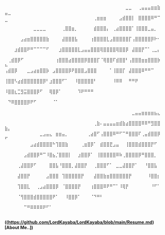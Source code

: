 ⠀⠀⠀⠀⠀⠀⠀⠀⠀⠀⠀⠀⠀⠀⠀⠀⠀⠀⠀⠀⠀⠀⠀⠀⠀⠀⠀⠀⠀⠀⠀⠀⠀⠀⠀⠀⠀⠀⣀⣀⠀⠀⢀⣤⣤⣤⣶⣶⣷⣤⣀
⠀⠀⠀⠀⠀⠀⠀⠀⠀⠀⠀⠀⠀⠀⠀⠀⠀⠀⠀⠀⠀⠀⠀⠀⠀⠀⠀⠀⢀⣶⣶⣶⠀⠀⠀⠀⣠⣾⣿⣿⡇⠀⣿⣿⣿⣿⠿⠛⠉⠉⠀
⠀⠀⠀⠀⠀⠀⠀⠀⠀⣀⣀⣀⣀⠀⠀⠀⠀⠀⢀⣿⣿⣶⡀⠀⠀⠀⠀⠀⣾⣿⣿⣿⡄⠀⢀⣴⣿⣿⣿⣿⠁⢸⣿⣿⣿⣀⣤⡀⠀⠀⠀
⠀⠀⠀⠀⠀⣠⣴⣶⣿⣿⣿⣿⣿⣷⠀⠀⠀⠀⣼⣿⣿⣿⣧⠀⠀⠀⠀⢰⣿⣿⣿⣿⣇⣠⣿⣿⣿⣿⣿⡏⢠⣿⣿⣿⣿⣿⡿⠗⠂⠀⠀
⠀⠀⠀⣰⣾⣿⣿⠟⠛⠉⠉⠉⠉⠋⠀⠀⠀⣰⣿⣿⣿⣿⣿⣇⣠⣤⣤⣿⣿⣿⢿⣿⣿⣿⣿⢿⣿⣿⡿⠀⣼⣿⣿⡟⠉⠁⢀⣀⡄⠀⠀
⠀⢀⣾⣿⡿⠋⠀⠀⠀⠀⠀⠀⠀⠀⠀⠀⢰⣿⣿⣿⣴⣿⣿⣿⣿⡿⣿⣿⣿⡏⠈⢿⣿⣿⠏⣾⣿⣿⠃⢠⣿⣿⣿⣶⣶⣿⣿⣿⡷⠦⠀
⢠⣾⣿⡿⠀⠀⠀⣀⣠⣴⣶⣿⣿⡷⠀⣠⣿⣿⣿⣿⡿⠟⣿⣿⣿⣠⣿⣿⣿⠀⠀⠀⠀⠁⢸⣿⣿⡏⠀⣼⣿⣿⣿⠿⠛⠛⠉⠀⠀⠀⠀
⢸⣿⣿⠣⣴⣾⣿⣿⣿⣿⣿⣿⡿⠃⣰⣿⣿⣿⠋⠁⠀⠀⠸⣿⣿⣿⣿⣿⠃⠀⠀⠀⠀⠀⠸⠿⠿⠀⠀⠛⠛⠟⠀⠀⠀⠀⠀⠀⠀⠀⠀
⠸⣿⣿⣆⣉⣻⣭⣿⣿⣿⡿⠋⠀⠀⢿⣿⡿⠁⠀⠀⠀⠀⠀⠹⠟⠛⠛⠛⠀⠀⠀⠀⠀⠀⠀⠀⠀⠀⠀⠀⠀⠀⠀⠀⠀⠀⠀⠀⠀⠀⠀
⠀⠙⠿⣿⣿⣿⣿⡿⠟⠋⠀⠀⠀⠀⠀⠈⠁⠀⠀⠀⠀⠀⠀⠀⠀⠀⠀⠀⠀⠀⠀⠀⠀⠀⠀⠀⠀⠀⠀⠀⠀⠀⠀⠀⠀⠀⠀⠀⠀⠀⠀
⠀⠀⠀⠀⠀⠀⠀⠀⠀⠀⠀⠀⠀⠀⠀⠀⠀⠀⠀⠀⠀⠀⠀⠀⠀⠀⠀⠀⠀⠀⠀⠀⠀⠀⠀⠀⠀⠀⠀⠀⣀⣤⣤⣶⣶⣶⣶⣦⣄⠀⠀
⠀⠀⠀⠀⠀⠀⠀⠀⠀⠀⠀⠀⠀⠀⠀⠀⠀⠀⠀⠀⠀⠀⠀⠀⠀⠀⠀⠀⢀⣷⠄⣤⣤⣤⣤⣶⣾⣷⣴⣿⣿⣿⣿⠿⠿⠛⣻⣿⣿⣷⡄
⠀⠀⠀⠀⠀⠀⠀⠀⠀⠀⠀⣀⣠⣤⣄⠀⣶⣶⣤⡀⠀⠀⠀⠀⠀⠀⢀⣴⣿⠋⢠⣿⣿⣿⠿⠛⠋⠉⠛⣿⣿⣿⠏⢀⣤⣾⣿⣿⡿⠋⠀
⠀⠀⠀⠀⠀⠀⠀⠀⣠⣴⣾⣿⣿⣿⣿⠓⢹⣿⣿⣷⠀⠀⠀⠀⢀⣶⣿⡿⠁⠀⣾⣿⣿⣟⣠⣤⠀⠀⢸⣿⣿⣿⣾⣿⣿⣿⡟⠋⠀⠀⠀
⠀⠀⠀⠀⠀⠀⣠⣾⣿⣿⡿⠛⠉⠸⣿⣦⡈⣿⣿⣿⡇⠀⠀⣰⣿⣿⡿⠁⠀⢸⣿⣿⣿⣿⣿⠿⠷⢀⣿⣿⣿⣿⡿⠛⣿⣿⣿⡀⠀⠀⠀
⠀⠀⠀⠀⢀⣼⣿⣿⡿⠋⠀⠀⠀⠀⣿⣿⣧⠘⣿⣿⣿⡀⣼⣿⣿⡟⠀⠀⢀⣿⣿⣿⠋⠁⠀⣀⣀⣼⣿⣿⡟⠁⠀⠀⠘⣿⣿⣧⠀⠀⠀
⠀⠀⠀⠀⣼⣿⣿⡟⠀⠀⠀⠀⠀⣠⣿⣿⣿⠀⢹⣿⣿⣿⣿⣿⡟⠀⠀⠀⣼⣿⣿⣷⣶⣿⣿⣿⣿⣿⣿⡟⠀⠀⠀⠀⠀⠸⣿⣿⡆⠀⠀
⠀⠀⠀⠀⢹⣿⣿⣇⠀⠀⢀⣠⣴⣿⣿⣿⡿⠀⠈⣿⣿⣿⣿⡟⠀⠀⠀⢰⣿⣿⣿⠿⠟⠛⠉⠁⠸⢿⡟⠀⠀⠀⠀⠀⠀⠀⠘⠋⠁⠀⠀
⠀⠀⠀⠀⠈⢻⣿⣿⣿⣾⣿⣿⣿⣿⣿⠟⠁⠀⠀⠸⣿⣿⡿⠁⠀⠀⠀⠈⠙⠛⠃⠀⠀⠀⠀⠀⠀⠀⠀⠀⠀⠀⠀⠀⠀⠀⠀⠀⠀⠀⠀
⠀⠀⠀⠀⠀⠀⠉⠛⠿⠿⠿⠿⠟⠋⠁⠀⠀⠀⠀⠀⠀⠀⠀⠀⠀⠀⠀⠀⠀⠀⠀⠀⠀⠀⠀⠀⠀⠀⠀⠀⠀⠀⠀⠀⠀⠀⠀⠀⠀⠀⠀

**((https://github.com/LordKayaba/LordKayaba/blob/main/Resume.md)[About Me..])**
